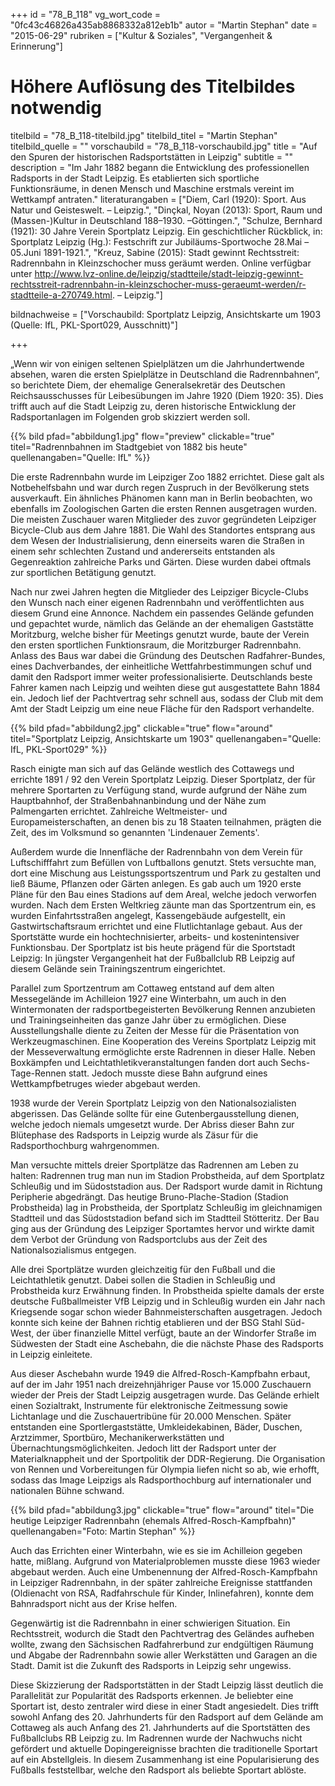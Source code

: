 +++
id = "78_B_118"
vg_wort_code = "0fc43c46826a435ab8868332a812eb1b"
autor = "Martin Stephan"
date = "2015-06-29"
rubriken = ["Kultur & Soziales", "Vergangenheit & Erinnerung"]
# Höhere Auflösung des Titelbildes notwendig
titelbild = "78_B_118-titelbild.jpg"
titelbild_titel = "Martin Stephan"
titelbild_quelle = ""
vorschaubild = "78_B_118-vorschaubild.jpg"
title = "Auf den Spuren der historischen Radsportstätten in Leipzig"
subtitle = ""
description = "Im Jahr 1882 begann die Entwicklung des professionellen Radsports in der Stadt Leipzig. Es etablierten sich sportliche Funktionsräume, in denen Mensch und Maschine erstmals vereint im Wettkampf antraten."
literaturangaben = ["Diem, Carl (1920): Sport. Aus Natur und Geisteswelt. – Leipzig.", "Dinçkal, Noyan (2013): Sport, Raum und (Massen-)Kultur in Deutschland 188–1930. –Göttingen.", "Schulze, Bernhard (1921): 30 Jahre Verein Sportplatz Leipzig. Ein geschichtlicher Rückblick, in: Sportplatz Leipzig (Hg.): Festschrift zur Jubiläums-Sportwoche 28.Mai – 05.Juni 1891-1921.", "Kreuz, Sabine (2015): Stadt gewinnt Rechtsstreit: Radrennbahn in Kleinzschocher muss geräumt werden. Online verfügbar unter http://www.lvz-online.de/leipzig/stadtteile/stadt-leipzig-gewinnt-rechtsstreit-radrennbahn-in-kleinzschocher-muss-geraeumt-werden/r-stadtteile-a-270749.html. – Leipzig."]

bildnachweise = ["Vorschaubild: Sportplatz Leipzig, Ansichtskarte um 1903 (Quelle: IfL, PKL-Sport029, Ausschnitt)"]

+++

„Wenn wir von einigen seltenen Spielplätzen um die Jahrhundertwende absehen, waren die ersten Spielplätze in Deutschland die Radrennbahnen“, so berichtete Diem, der ehemalige Generalsekretär des Deutschen Reichsausschusses für Leibesübungen im Jahre 1920 (Diem 1920: 35). Dies trifft auch auf die Stadt Leipzig zu, deren historische Entwicklung der Radsportanlagen im Folgenden grob skizziert werden soll.

{{% bild pfad="abbildung1.jpg" flow="preview" clickable="true" titel="Radrennbahnen im Stadtgebiet von 1882 bis heute" quellenangaben="Quelle: IfL" %}}

Die erste Radrennbahn wurde im Leipziger Zoo 1882 errichtet. Diese galt als Notbehelfsbahn und war durch regen Zuspruch in der Bevölkerung stets ausverkauft. Ein ähnliches Phänomen kann man in Berlin beobachten, wo ebenfalls im Zoologischen Garten die ersten Rennen ausgetragen wurden. Die meisten Zuschauer waren Mitglieder des zuvor gegründeten Leipziger Bicycle-Club aus dem Jahre 1881. Die Wahl des Standortes entsprang aus dem Wesen der Industrialisierung, denn einerseits waren die Straßen in einem sehr schlechten Zustand und andererseits entstanden als Gegenreaktion zahlreiche Parks und Gärten. Diese wurden dabei oftmals zur sportlichen Betätigung genutzt.

Nach nur zwei Jahren hegten die Mitglieder des Leipziger Bicycle-Clubs den Wunsch nach einer eigenen Radrennbahn und veröffentlichten aus diesem Grund eine Annonce. Nachdem ein passendes Gelände gefunden und gepachtet wurde, nämlich das Gelände an der ehemaligen Gaststätte Moritzburg, welche bisher für Meetings genutzt wurde, baute der Verein den ersten sportlichen Funktionsraum, die Moritzburger Radrennbahn. Anlass des Baus war dabei die Gründung des Deutschen Radfahrer-Bundes, eines Dachverbandes, der einheitliche Wettfahrbestimmungen schuf und damit den Radsport immer weiter professionalisierte. Deutschlands beste Fahrer kamen nach Leipzig und weihten diese gut ausgestattete Bahn 1884 ein. Jedoch lief der Pachtvertrag sehr schnell aus, sodass der Club mit dem Amt der Stadt Leipzig um eine neue Fläche für den Radsport verhandelte.

{{% bild pfad="abbildung2.jpg" clickable="true" flow="around" titel="Sportplatz Leipzig, Ansichtskarte um 1903" quellenangaben="Quelle: IfL, PKL-Sport029" %}}

Rasch einigte man sich auf das Gelände westlich des Cottawegs und errichte 1891 / 92 den Verein Sportplatz Leipzig.
Dieser Sportplatz, der für mehrere Sportarten zu Verfügung stand, wurde aufgrund der Nähe zum Hauptbahnhof, der Straßenbahnanbindung und der Nähe zum Palmengarten errichtet. Zahlreiche Weltmeister- und Europameisterschaften, an denen bis zu 18 Staaten teilnahmen, prägten die Zeit, des im Volksmund so genannten 'Lindenauer Zements'.

Außerdem wurde die Innenfläche der Radrennbahn von dem Verein für Luftschifffahrt zum Befüllen von Luftballons genutzt. Stets versuchte man, dort eine Mischung aus Leistungssportszentrum und Park zu gestalten und ließ Bäume, Pflanzen oder Gärten anlegen. Es gab auch um 1920 erste Pläne für den Bau eines Stadions auf dem Areal, welche jedoch verworfen wurden. Nach dem Ersten Weltkrieg zäunte man das Sportzentrum ein, es wurden Einfahrtsstraßen angelegt, Kassengebäude aufgestellt, ein Gastwirtschaftsraum errichtet und eine Flutlichtanlage gebaut. Aus der Sportstätte wurde ein hochtechnisierter, arbeits- und kostenintensiver Funktionsbau. Der Sportplatz ist bis heute prägend für die Sportstadt Leipzig: In jüngster Vergangenheit hat der Fußballclub RB Leipzig auf diesem Gelände sein Trainingszentrum eingerichtet.

Parallel zum Sportzentrum am Cottaweg entstand auf dem alten Messegelände im Achilleion 1927 eine Winterbahn, um auch in den Wintermonaten der radsportbegeisterten Bevölkerung Rennen anzubieten und Trainingseinheiten das ganze Jahr über zu ermöglichen. Diese Ausstellungshalle diente zu Zeiten der Messe für die Präsentation von Werkzeugmaschinen. Eine Kooperation des Vereins Sportplatz Leipzig mit der Messeverwaltung ermöglichte erste Radrennen in dieser Halle. Neben Boxkämpfen und Leichtathletikveranstaltungen fanden dort auch Sechs-Tage-Rennen statt. Jedoch musste diese Bahn aufgrund eines Wettkampfbetruges wieder abgebaut werden.

1938 wurde der Verein Sportplatz Leipzig von den Nationalsozialisten abgerissen. Das Gelände sollte für eine Gutenbergausstellung dienen, welche jedoch niemals umgesetzt wurde. Der Abriss dieser Bahn zur Blütephase des Radsports in Leipzig wurde als Zäsur für die Radsporthochburg wahrgenommen.

Man versuchte mittels dreier Sportplätze das Radrennen am Leben zu halten: Radrennen trug man nun im Stadion Probstheida, auf dem Sportplatz Schleußig und im Südoststadion aus. Der Radsport wurde damit in Richtung Peripherie abgedrängt. Das heutige Bruno-Plache-Stadion (Stadion Probstheida) lag in Probstheida, der Sportplatz Schleußig im gleichnamigen Stadtteil und das Südoststadion befand sich im Stadtteil Stötteritz. Der Bau ging aus der Gründung des Leipziger Sportamtes hervor und wirkte damit dem Verbot der Gründung von Radsportclubs aus der Zeit des Nationalsozialismus entgegen.

Alle drei Sportplätze wurden gleichzeitig für den Fußball und die Leichtathletik genutzt. Dabei sollen die Stadien in Schleußig und Probstheida kurz Erwähnung finden. In Probstheida spielte damals der erste deutsche Fußballmeister VfB Leipzig und in Schleußig wurden ein Jahr nach Kriegsende sogar schon wieder Bahnmeisterschaften ausgetragen. Jedoch konnte sich keine der Bahnen richtig etablieren und der BSG Stahl Süd-West, der über finanzielle Mittel verfügt, baute an der Windorfer Straße im Südwesten der Stadt eine Aschebahn, die die nächste Phase des Radsports in Leipzig einleitete.

Aus dieser Aschebahn wurde 1949 die Alfred-Rosch-Kampfbahn erbaut, auf der im Jahr 1951 nach dreizehnjähriger Pause vor 15.000 Zuschauern wieder der Preis der Stadt Leipzig ausgetragen wurde. Das Gelände erhielt einen Sozialtrakt, Instrumente für elektronische Zeitmessung sowie Lichtanlage und die Zuschauertribüne für 20.000 Menschen. Später entstanden eine Sportlergaststätte, Umkleidekabinen, Bäder, Duschen, Arztzimmer, Sportbüro, Mechanikerwerkstätten und Übernachtungsmöglichkeiten. Jedoch litt der Radsport unter der Materialknappheit und der Sportpolitik der DDR-Regierung. Die Organisation von Rennen und Vorbereitungen für Olympia liefen nicht so ab, wie erhofft, sodass das Image Leipzigs als Radsporthochburg auf internationaler und nationalen Bühne schwand.

{{% bild pfad="abbildung3.jpg" clickable="true" flow="around" titel="Die heutige Leipziger Radrennbahn (ehemals Alfred-Rosch-Kampfbahn)" quellenangaben="Foto: Martin Stephan" %}}

Auch das Errichten einer Winterbahn, wie es sie im Achilleion gegeben hatte, mißlang. Aufgrund von Materialproblemen musste diese 1963 wieder abgebaut werden. Auch eine Umbenennung der Alfred-Rosch-Kampfbahn in Leipziger Radrennbahn, in der später zahlreiche Ereignisse stattfanden (Oldienacht von RSA, Radfahrschule für Kinder, Inlinefahren), konnte dem Bahnradsport nicht aus der Krise helfen.

Gegenwärtig ist die Radrennbahn in einer schwierigen Situation. Ein Rechtsstreit, wodurch die Stadt den Pachtvertrag des Geländes aufheben wollte, zwang den Sächsischen Radfahrerbund zur endgültigen Räumung und Abgabe der Radrennbahn sowie aller Werkstätten und Garagen an die Stadt. Damit ist die Zukunft des Radsports in Leipzig sehr ungewiss.

Diese Skizzierung der Radsportstätten in der Stadt Leipzig lässt deutlich die Parallelität zur Popularität des Radsports erkennen. Je beliebter eine Sportart ist, desto zentraler wird diese in einer Stadt angesiedelt. Dies trifft sowohl Anfang des 20. Jahrhunderts für den Radsport auf dem Gelände am Cottaweg als auch Anfang des 21. Jahrhunderts auf die Sportstätten des Fußballclubs RB Leipzig zu. Im Radrennen wurde der Nachwuchs nicht gefördert und aktuelle Dopingereignisse brachten die traditionelle Sportart auf ein Abstellgleis. In diesem Zusammenhang ist eine Popularisierung des Fußballs feststellbar, welche den Radsport als beliebte Sportart ablöste.
